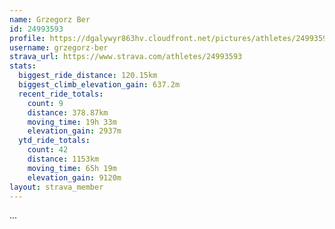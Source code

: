 ```yaml
---
name: Grzegorz Ber
id: 24993593
profile: https://dgalywyr863hv.cloudfront.net/pictures/athletes/24993593/7453165/11/large.jpg
username: grzegorz-ber
strava_url: https://www.strava.com/athletes/24993593
stats:
  biggest_ride_distance: 120.15km
  biggest_climb_elevation_gain: 637.2m
  recent_ride_totals:
    count: 9
    distance: 378.87km
    moving_time: 19h 33m
    elevation_gain: 2937m
  ytd_ride_totals:
    count: 42
    distance: 1153km
    moving_time: 65h 19m
    elevation_gain: 9120m
layout: strava_member
--- 
```

...
